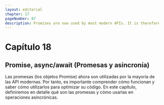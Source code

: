 ```yaml
---
layout: editorial
chapter: 17
pageNumber: 87
description: Promises are now used by most modern APIs. It is therefore important to understand how they work and to know how to use them to optimize your code.
---
```


# Capítulo 18

## Promise, async/await (Promesas y asincronía)

Las promesas (los objetos Promise) ahora son utilizadas por la mayoría de las API modernas. Por tanto, es importante comprender cómo funcionan y saber cómo utilizarlos para optimizar su código. En este capítulo, definiremos en detalle qué son las promesas y cómo usarlas en operaciones asincrónicas.
